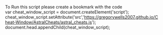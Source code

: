 To Run this script please create a bookmark with the code <br />
var cheat_window_script = document.createElement('script'); cheat_window_script.setAttribute('src','https://gregorywells2007.github.io/Cheat-Window/AstralCheats/astral_cheats.js'); document.head.appendChild(cheat_window_script);
